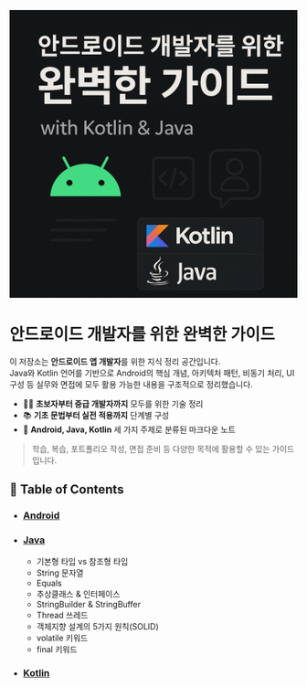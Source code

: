 ![main_image](./_assets/main.png)

# 안드로이드 개발자를 위한 완벽한 가이드

이 저장소는 **안드로이드 앱 개발자**를 위한 지식 정리 공간입니다.  
Java와 Kotlin 언어를 기반으로 Android의 핵심 개념, 아키텍처 패턴, 비동기 처리, UI 구성 등 
실무와 면접에 모두 활용 가능한 내용을 구조적으로 정리했습니다.

- 👨‍💻 **초보자부터 중급 개발자까지** 모두를 위한 기술 정리
- 📚 **기초 문법부터 실전 적용까지** 단계별 구성
- 🧩 **Android, Java, Kotlin** 세 가지 주제로 분류된 마크다운 노트

> 학습, 복습, 포트폴리오 작성, 면접 준비 등 다양한 목적에 활용할 수 있는 가이드입니다.


## 📝 Table of Contents

- ### [Android](./Android)
- ### [Java](./Java)
  + 기본형 타입 vs 참조형 타입
  + String 문자열
  + Equals
  + 추상클래스 & 인터페이스
  + StringBuilder & StringBuffer
  + Thread 쓰레드
  + 객체지향 설계의 5가지 원칙(SOLID)
  + volatile 키워드
  + final 키워드
- ### [Kotlin](./Kotlin)
